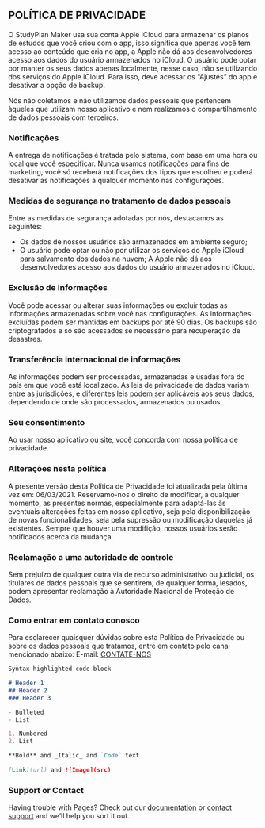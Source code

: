 ## POLÍTICA DE PRIVACIDADE

O StudyPlan Maker usa sua conta Apple iCloud para armazenar os planos de estudos que você criou com o app, isso significa que apenas você tem acesso ao conteúdo que cria no app, a Apple não dá aos desenvolvedores acesso aos dados do usuário armazenados no iCloud. O usuário pode optar por manter os seus dados apenas localmente, nesse caso, não se utilizando dos serviços do Apple iCloud. Para isso, deve acessar os “Ajustes” do app e desativar a opção de backup.

Nós não coletamos e não utilizamos dados pessoais que pertencem àqueles que utilizam nosso aplicativo e nem realizamos o compartilhamento de dados pessoais com terceiros.

### Notificações

A entrega de notificações é tratada pelo sistema, com base em uma hora ou local que você especificar. Nunca usamos notificações para fins de marketing, você só receberá notificações dos tipos que escolheu e poderá desativar as notificações a qualquer momento nas configurações.

### Medidas de segurança no tratamento de dados pessoais

Entre as medidas de segurança adotadas por nós, destacamos as seguintes:
- Os dados de nossos usuários são armazenados em ambiente seguro;	 
- O usuário pode optar ou não por utilizar os serviços do Apple iCloud para salvamento dos dados na nuvem; A Apple não dá aos desenvolvedores acesso aos dados do usuário armazenados no iCloud.

### Exclusão de informações

Você pode acessar ou alterar suas informações ou excluir todas as informações armazenadas sobre você nas configurações. As informações excluídas podem ser mantidas em backups por até 90 dias. Os backups são criptografados e só são acessados se necessário para recuperação de desastres.

### Transferência internacional de informações

As informações podem ser processadas, armazenadas e usadas fora do país em que você está localizado. As leis de privacidade de dados variam entre as jurisdições, e diferentes leis podem ser aplicáveis aos seus dados, dependendo de onde são processados, armazenados ou usados.

### Seu consentimento

Ao usar nosso aplicativo ou site, você concorda com nossa política de privacidade.

### Alterações nesta política

A presente versão desta Política de Privacidade foi atualizada pela última vez em: 06/03/2021.
Reservamo-nos o direito de modificar, a qualquer momento, as presentes normas, especialmente para adaptá-las às eventuais alterações feitas em nosso aplicativo, seja pela disponibilização de novas funcionalidades, seja pela supressão ou modificação daquelas já existentes.
Sempre que houver uma modifição, nossos usuários serão notificados acerca da mudança.


### Reclamação a uma autoridade de controle

Sem prejuízo de qualquer outra via de recurso administrativo ou judicial, os titulares de dados pessoais que se sentirem, de qualquer forma, lesados, podem apresentar reclamação à Autoridade Nacional de Proteção de Dados.

### Como entrar em contato conosco

Para esclarecer quaisquer dúvidas sobre esta Política de Privacidade ou sobre os dados pessoais que tratamos, entre em contato pelo canal mencionado abaixo:
E-mail: [CONTATE-NOS](studyplanmaker@outlook.com)


```markdown
Syntax highlighted code block

# Header 1
## Header 2
### Header 3

- Bulleted
- List

1. Numbered
2. List

**Bold** and _Italic_ and `Code` text

[Link](url) and ![Image](src)
```

### Support or Contact

Having trouble with Pages? Check out our [documentation](https://docs.github.com/categories/github-pages-basics/) or [contact support](https://support.github.com/contact) and we’ll help you sort it out.
